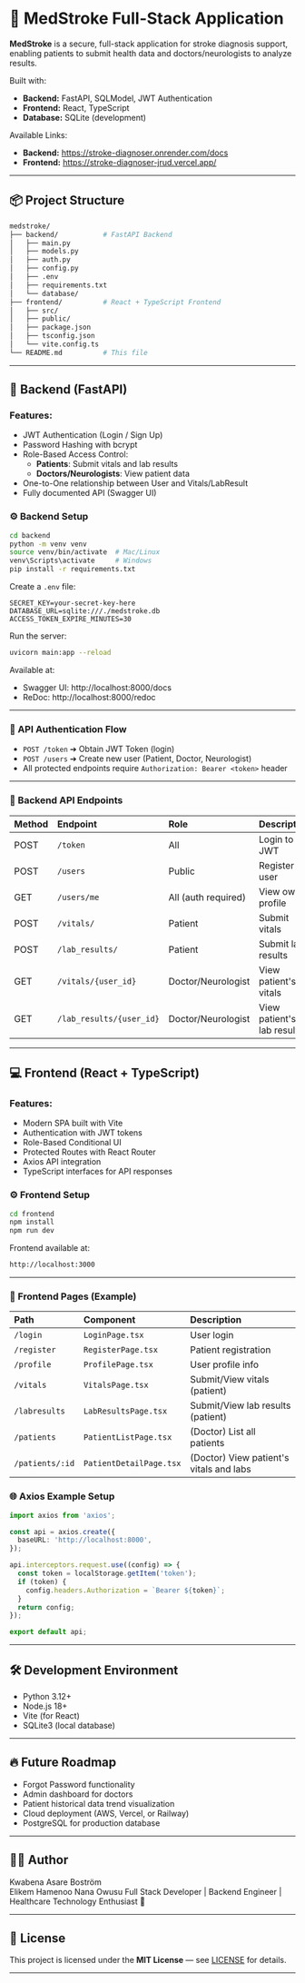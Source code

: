 # 📄 MedStroke Full-Stack Application

**MedStroke** is a secure, full-stack application for stroke diagnosis support, enabling patients to submit health data and doctors/neurologists to analyze results.

Built with:

- **Backend:** FastAPI, SQLModel, JWT Authentication
- **Frontend:** React, TypeScript
- **Database:** SQLite (development)


Available Links:

- **Backend:** https://stroke-diagnoser.onrender.com/docs
- **Frontend:** https://stroke-diagnoser-jrud.vercel.app/

---

## 📦 Project Structure

```bash
medstroke/
├── backend/           # FastAPI Backend
│   ├── main.py
│   ├── models.py
│   ├── auth.py
│   ├── config.py
│   ├── .env
│   ├── requirements.txt
│   └── database/
├── frontend/          # React + TypeScript Frontend
│   ├── src/
│   ├── public/
│   ├── package.json
│   ├── tsconfig.json
│   └── vite.config.ts
└── README.md          # This file
```

---

## 🚀 Backend (FastAPI)

### Features:
- JWT Authentication (Login / Sign Up)
- Password Hashing with bcrypt
- Role-Based Access Control:
  - **Patients**: Submit vitals and lab results
  - **Doctors/Neurologists**: View patient data
- One-to-One relationship between User and Vitals/LabResult
- Fully documented API (Swagger UI)

### ⚙️ Backend Setup

```bash
cd backend
python -m venv venv
source venv/bin/activate  # Mac/Linux
venv\Scripts\activate     # Windows
pip install -r requirements.txt
```

Create a `.env` file:

```env
SECRET_KEY=your-secret-key-here
DATABASE_URL=sqlite:///./medstroke.db
ACCESS_TOKEN_EXPIRE_MINUTES=30
```

Run the server:

```bash
uvicorn main:app --reload
```

Available at:
- Swagger UI: http://localhost:8000/docs
- ReDoc: http://localhost:8000/redoc

---

### 🔑 API Authentication Flow

- `POST /token` ➔ Obtain JWT Token (login)
- `POST /users` ➔ Create new user (Patient, Doctor, Neurologist)
- All protected endpoints require `Authorization: Bearer <token>` header

---

### 🏥 Backend API Endpoints

| Method | Endpoint                 | Role                | Description |
|:-------|:--------------------------|:--------------------|:------------|
| POST   | `/token`                   | All                 | Login to get JWT |
| POST   | `/users`                   | Public              | Register user |
| GET    | `/users/me`                | All (auth required) | View own profile |
| POST   | `/vitals/`                 | Patient             | Submit vitals |
| POST   | `/lab_results/`            | Patient             | Submit lab results |
| GET    | `/vitals/{user_id}`        | Doctor/Neurologist  | View patient's vitals |
| GET    | `/lab_results/{user_id}`   | Doctor/Neurologist  | View patient's lab results |

---

## 💻 Frontend (React + TypeScript)

### Features:
- Modern SPA built with Vite
- Authentication with JWT tokens
- Role-Based Conditional UI
- Protected Routes with React Router
- Axios API integration
- TypeScript interfaces for API responses

### ⚙️ Frontend Setup

```bash
cd frontend
npm install
npm run dev
```

Frontend available at:

```bash
http://localhost:3000
```

---

### 🧐 Frontend Pages (Example)

| Path         | Component              | Description |
|:-------------|:------------------------|:------------|
| `/login`     | `LoginPage.tsx`          | User login |
| `/register`  | `RegisterPage.tsx`       | Patient registration |
| `/profile`   | `ProfilePage.tsx`        | User profile info |
| `/vitals`    | `VitalsPage.tsx`         | Submit/View vitals (patient) |
| `/labresults`| `LabResultsPage.tsx`     | Submit/View lab results (patient) |
| `/patients`  | `PatientListPage.tsx`    | (Doctor) List all patients |
| `/patients/:id` | `PatientDetailPage.tsx` | (Doctor) View patient's vitals and labs |

### 🌐 Axios Example Setup

```typescript
import axios from 'axios';

const api = axios.create({
  baseURL: 'http://localhost:8000',
});

api.interceptors.request.use((config) => {
  const token = localStorage.getItem('token');
  if (token) {
    config.headers.Authorization = `Bearer ${token}`;
  }
  return config;
});

export default api;
```

---

## 🛠️ Development Environment

- Python 3.12+
- Node.js 18+
- Vite (for React)
- SQLite3 (local database)

---

## 🔥 Future Roadmap

- Forgot Password functionality
- Admin dashboard for doctors
- Patient historical data trend visualization
- Cloud deployment (AWS, Vercel, or Railway)
- PostgreSQL for production database

---

## 👨‍💻 Author

Kwabena Asare Boström  
Elikem Hamenoo
Nana Owusu
Full Stack Developer | Backend Engineer | Healthcare Technology Enthusiast 🌟

---

## 📜 License

This project is licensed under the **MIT License** — see [LICENSE](LICENSE) for details.

---

